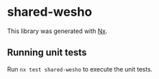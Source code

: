 # shared-wesho

This library was generated with [Nx](https://nx.dev).

## Running unit tests

Run `nx test shared-wesho` to execute the unit tests.

